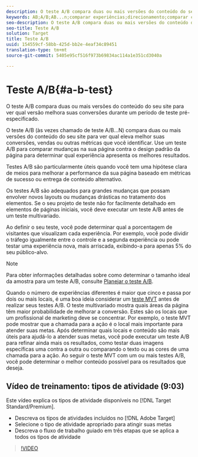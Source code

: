 ```yaml
---
description: O teste A/B compara duas ou mais versões do conteúdo do seu site para ver qual versão melhora suas conversões durante um período de teste pré-especificado.
keywords: AB;A/B;AB...n;comparar experiências;direcionamento;comparar conteúdo
seo-description: O teste A/B compara duas ou mais versões do conteúdo do seu site para ver qual versão melhora suas conversões durante um período de teste pré-especificado.
seo-title: Teste A/B
solution: Target
title: Teste A/B
uuid: 154559cf-58bb-425d-bb2e-4eaf34c89451
translation-type: tm+mt
source-git-commit: 5405e95cf516f973b69834ac114a1e351cd3040a

---
```



# Teste A/B{#a-b-test}

O teste A/B compara duas ou mais versões do conteúdo do seu site para ver qual versão melhora suas conversões durante um período de teste pré-especificado.

O teste A/B (às vezes chamado de teste A/B...N) compara duas ou mais versões do conteúdo do seu site para ver qual eleva melhor suas conversões, vendas ou outras métricas que você identificar. Use um teste A/B para comparar mudanças na sua página contra o design padrão da página para determinar qual experiência apresenta os melhores resultados.

Testes A/B são particularmente úteis quando você tem uma hipótese clara de meios para melhorar a performance da sua página baseado em métricas de sucesso ou entrega de conteúdo alternativo.

Os testes A/B são adequados para grandes mudanças que possam envolver novos layouts ou mudanças drásticas no tratamento dos elementos. Se o seu projeto de teste não for facilmente detalhado em elementos de páginas iniciais, você deve executar um teste A/B antes de um teste multivariado.

Ao definir o seu teste, você pode determinar qual a porcentagem de visitantes que visualizam cada experiência. Por exemplo, você pode dividir o tráfego igualmente entre o controle e a segunda experiência ou pode testar uma experiência nova, mais arriscada, exibindo-a para apenas 5% do seu público-alvo.

>[!NOTE]
>
>Para obter informações detalhadas sobre como determinar o tamanho ideal da amostra para um teste A/B, consulte [Planejar o teste A/B](../../c-activities/t-test-ab/sample-size-determination.md#concept_2801F552DB874C20B8A17C1B774C0383).

Quando o número de experiências diferentes é maior que cinco e passa por dois ou mais locais, é uma boa ideia considerar um [teste MVT](https://marketing.adobe.com/resources/help/en_US/target/mvt/) antes de realizar seus testes A/B. O teste multivariado mostra quais áreas da página têm maior probabilidade de melhorar a conversão. Estes são os locais que um profissional de marketing deve se concentrar. Por exemplo, o teste MVT pode mostrar que a chamada para a ação é o local mais importante para atender suas metas. Após determinar quais locais e conteúdo são mais úteis para ajudá-lo a atender suas metas, você pode executar um teste A/B para refinar ainda mais os resultados, como testar duas imagens específicas uma contra a outra ou comparando o texto ou as cores de uma chamada para a ação. Ao seguir o teste MVT com um ou mais testes A/B, você pode determinar o melhor conteúdo possível para os resultados que deseja.

## Vídeo de treinamento: tipos de atividade (9:03)

Este vídeo explica os tipos de atividade disponíveis no [!DNL Target Standard/Premium].

* Descreva os tipos de atividades incluídos no [!DNL Adobe Target]
* Selecione o tipo de atividade apropriado para atingir suas metas
* Descreva o fluxo de trabalho guiado em três etapas que se aplica a todos os tipos de atividade

>[!VIDEO](https://video.tv.adobe.com/v/17386)
